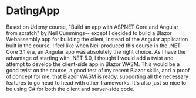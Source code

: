 # DatingApp
Based on Udemy course, "Build an app with ASPNET Core and Angular from scratch" by Neil Cummings-- except I decided to build a Blazor Webassembly app for building the client, instead of the Angular application built in the course. I feel like when Neil produced this course in the .NET Core 3.1 era, an Angular app was absolutely the right choice. As I have the advantage of starting with .NET 5.0, I thought I would add a twist and attempt to develop the client-side app in Blazor WASM. This would be a good twist on the course, a good test of my recent Blazor skills, and a proof of concept for me, that Blazor WASM is ready, supporting all the necessary features to go head to head with other frameworks. It's also just so nice to be using C# for both the client and server-side code.
